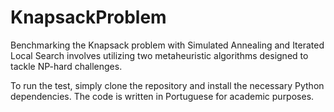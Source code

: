 ﻿# KnapsackProblem

Benchmarking the Knapsack problem with Simulated Annealing and Iterated Local Search 
involves utilizing two metaheuristic algorithms designed to tackle NP-hard challenges.

To run the test, simply clone the repository and install the necessary Python dependencies. 
The code is written in Portuguese for academic purposes.
